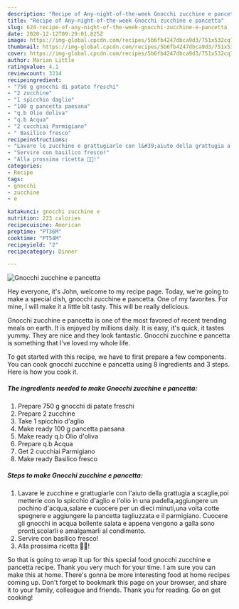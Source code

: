```yaml
---
description: "Recipe of Any-night-of-the-week Gnocchi zucchine e pancetta"
title: "Recipe of Any-night-of-the-week Gnocchi zucchine e pancetta"
slug: 624-recipe-of-any-night-of-the-week-gnocchi-zucchine-e-pancetta
date: 2020-12-12T09:29:01.825Z
image: https://img-global.cpcdn.com/recipes/5b6fb4247dbca9d3/751x532cq70/gnocchi-zucchine-e-pancetta-recipe-main-photo.jpg
thumbnail: https://img-global.cpcdn.com/recipes/5b6fb4247dbca9d3/751x532cq70/gnocchi-zucchine-e-pancetta-recipe-main-photo.jpg
cover: https://img-global.cpcdn.com/recipes/5b6fb4247dbca9d3/751x532cq70/gnocchi-zucchine-e-pancetta-recipe-main-photo.jpg
author: Marian Little
ratingvalue: 4.1
reviewcount: 3214
recipeingredient:
- "750 g gnocchi di patate freschi"
- "2 zucchine"
- "1 spicchio daglio"
- "100 g pancetta paesana"
- "q.b Olio doliva"
- "q.b Acqua"
- "2 cucchiai Parmigiano"
- " Basilico fresco"
recipeinstructions:
- "Lavare le zucchine e grattugiarle con l&#39;aiuto della grattugia a scaglie,poi metterle con lo spicchio d&#39;aglio e l&#39;olio in una padella,aggiungere un pochino d&#39;acqua,salare e cuocere per un dieci minuti,una volta cotte spegnere e aggiungere la pancetta tagliuzzata e il parmigiano. Cuocere gli gnocchi in acqua bollente salata e appena vengono a galla sono pronti,scolarli e amalgamarli al condimento."
- "Servire con basilico fresco!"
- "Alla prossima ricetta 👩‍🍳!"
categories:
- Recipe
tags:
- gnocchi
- zucchine
- e

katakunci: gnocchi zucchine e 
nutrition: 223 calories
recipecuisine: American
preptime: "PT36M"
cooktime: "PT54M"
recipeyield: "2"
recipecategory: Dinner

---
```



![Gnocchi zucchine e pancetta](https://img-global.cpcdn.com/recipes/5b6fb4247dbca9d3/751x532cq70/gnocchi-zucchine-e-pancetta-recipe-main-photo.jpg)

Hey everyone, it's John, welcome to my recipe page. Today, we're going to make a special dish, gnocchi zucchine e pancetta. One of my favorites. For mine, I will make it a little bit tasty. This will be really delicious.

Gnocchi zucchine e pancetta is one of the most favored of recent trending meals on earth. It is enjoyed by millions daily. It is easy, it's quick, it tastes yummy. They are nice and they look fantastic. Gnocchi zucchine e pancetta is something that I've loved my whole life.




To get started with this recipe, we have to first prepare a few components. You can cook gnocchi zucchine e pancetta using 8 ingredients and 3 steps. Here is how you cook it.

<!--inarticleads1-->

##### The ingredients needed to make Gnocchi zucchine e pancetta:

1. Prepare 750 g gnocchi di patate freschi
1. Prepare 2 zucchine
1. Take 1 spicchio d&#39;aglio
1. Make ready 100 g pancetta paesana
1. Make ready q.b Olio d&#39;oliva
1. Prepare q.b Acqua
1. Get 2 cucchiai Parmigiano
1. Make ready  Basilico fresco




<!--inarticleads2-->

##### Steps to make Gnocchi zucchine e pancetta:

1. Lavare le zucchine e grattugiarle con l&#39;aiuto della grattugia a scaglie,poi metterle con lo spicchio d&#39;aglio e l&#39;olio in una padella,aggiungere un pochino d&#39;acqua,salare e cuocere per un dieci minuti,una volta cotte spegnere e aggiungere la pancetta tagliuzzata e il parmigiano. Cuocere gli gnocchi in acqua bollente salata e appena vengono a galla sono pronti,scolarli e amalgamarli al condimento.
1. Servire con basilico fresco!
1. Alla prossima ricetta 👩‍🍳!




So that is going to wrap it up for this special food gnocchi zucchine e pancetta recipe. Thank you very much for your time. I am sure you can make this at home. There's gonna be more interesting food at home recipes coming up. Don't forget to bookmark this page on your browser, and share it to your family, colleague and friends. Thank you for reading. Go on get cooking!
